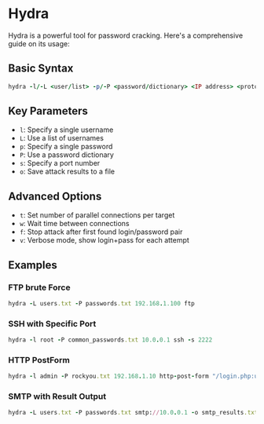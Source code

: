 # Hydra

Hydra is a powerful tool for password cracking. Here's a comprehensive guide on its usage:

## Basic Syntax

```ruby
hydra -l/-L <user/list> -p/-P <password/dictionary> <IP address> <protocol>
```

## Key Parameters

- `l`: Specify a single username
- `L`: Use a list of usernames
- `p`: Specify a single password
- `P`: Use a password dictionary
- `s`: Specify a port number
- `o`: Save attack results to a file


## Advanced Options

- `t`: Set number of parallel connections per target
- `w`: Wait time between connections
- `f`: Stop attack after first found login/password pair
- `v`: Verbose mode, show login+pass for each attempt


## Examples

### FTP brute Force

```ruby
hydra -L users.txt -P passwords.txt 192.168.1.100 ftp
```

### SSH with Specific Port

```ruby
hydra -l root -P common_passwords.txt 10.0.0.1 ssh -s 2222
```

### HTTP PostForm

```ruby
hydra -l admin -P rockyou.txt 192.168.1.10 http-post-form "/login.php:username=^USER^&password=^PASS^:Login failed"
```
### SMTP with Result Output

```ruby
hydra -L users.txt -P passwords.txt smtp://10.0.0.1 -o smtp_results.txt
```








